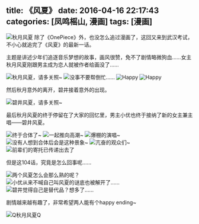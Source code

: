title: 《风夏》
date: 2016-04-16 22:17:43
categories: [凤鸣榣山, 漫画]
tags: [漫画]
---
![秋月风夏](/img/comic/fallenmoon/moon.jpg)
除了《OnePiece》外，也没怎么追过漫画了，这回又来到武汉考试，不小心就追完了《风夏》的最新一话。

主题是讲述少年们追逐音乐梦想的故事，画风很赞，免不了剧情略微狗血……女主秋月风夏刚跟男主成为恋人就被作者给画没了……

![秋月风夏，请多关照~](/img/comic/fallenmoon/01.jpg)
![没事不要帮倒忙……](/img/comic/fallenmoon/01_2.jpg)
![Happy](/img/comic/fallenmoon/35_0.jpg)
![Happy](/img/comic/fallenmoon/35_1.jpg)

然后秋月意外的离开，碧井接着意外的出现。

![碧井风夏，请多关照~](/img/comic/fallenmoon/48.jpg)

最后秋月风夏的终于停留在了大家的回忆里，男主小优也终于接纳了新的女主兼主唱——碧井风夏。

![终于合体了~](/img/comic/fallenmoon/99_0.jpg)
![一起推向高潮~](/img/comic/fallenmoon/99_1.jpg)
![爆棚的演唱~](/img/comic/fallenmoon/99_2.jpg)
![没有人想到合体后会是这种景象~](/img/comic/fallenmoon/99_3.jpg)
![亢奋的观众们~](/img/comic/fallenmoon/99_4.jpg)
![前辈们的寄托已传递出去了](/img/comic/fallenmoon/99_5.jpg)



但是这104话，究竟是怎么回事呢……

![两个风夏怎么会那么熟的呢？](/img/comic/fallenmoon/104_0.jpg)
![小优从来不喊自己叫风夏的谜底也被解开了……](/img/comic/fallenmoon/104_1.jpg)
![碧井觉得自己是替代品？想多了……](/img/comic/fallenmoon/104_2.jpg)

剧情越来越有趣了，非常希望两人能有个happy ending~

![Q秋月风夏Q](/img/comic/fallenmoon/moon_2.jpg)
